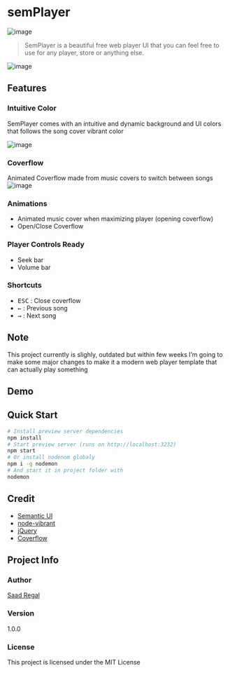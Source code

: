 # semPlayer
![image](https://user-images.githubusercontent.com/12308809/50053628-b819b680-0138-11e9-97c5-ac086423b720.png)

> SemPlayer is a beautiful free web player UI that you can feel free to use for any player, store or anything else.

![image](https://user-images.githubusercontent.com/12308809/50053650-05962380-0139-11e9-933d-4a1a311eaf67.png)

## Features 

### Intuitive Color 

SemPlayer comes with an intuitive and dynamic background and UI colors that follows the song cover vibrant color

![image](https://user-images.githubusercontent.com/12308809/50053662-3a09df80-0139-11e9-975d-654cdb56be14.png)

### Coverflow
Animated Coverflow made from music covers to switch between songs
![image](https://user-images.githubusercontent.com/12308809/50053670-6b82ab00-0139-11e9-8607-33365eb730ef.png)


### Animations

- Animated music cover when maximizing player (opening coverflow)
- Open/Close Coverflow

### Player Controls Ready 

- Seek bar 
- Volume bar

### Shortcuts

- <kbd>ESC</kbd> : Close coverflow 
- <kbd>←</kbd> : Previous song 
- <kbd>→</kbd> : Next song 


## Note
This project currently is slighly, outdated but within few weeks I’m going to make some major changes to make it a modern web player template that can actually play something

## Demo

## Quick Start

```bash
# Install preview server dependencies
npm install
# Start preview server (runs on http://localhost:3232)
npm start
# Or install nodenom globaly
npm i -g nodemon
# And start it in project folder with 
nodemon
```

## Credit
* [Semantic UI](https://github.com/Semantic-Org/Semantic-UI)
* [node-vibrant](https://github.com/akfish/node-vibrant/)
* [jQuery](https://github.com/jquery/jquery)
* [Coverflow](https://github.com/coverflowjs/coverflow)

## Project Info

### Author
[Saad Regal](https://github.com/SaadRegal/)

### Version

1.0.0

### License

This project is licensed under the MIT License
